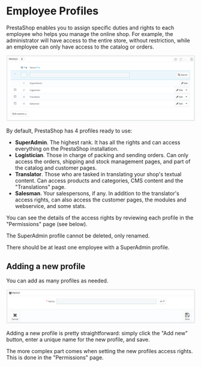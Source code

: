 # Employee Profiles

PrestaShop enables you to assign specific duties and rights to each employee who helps you manage the online shop. For example, the administrator will have access to the entire store, without restriction, while an employee can only have access to the catalog or orders.

![](<../../../.gitbook/assets/43089950 (1).png>)

By default, PrestaShop has 4 profiles ready to use:

* **SuperAdmin**. The highest rank. It has all the rights and can access everything on the PrestaShop installation.
* **Logistician**. Those in charge of packing and sending orders. Can only access the orders, shipping and stock management pages, and part of the catalog and customer pages.
* **Translator**. Those who are tasked in translating your shop's textual content. Can access products and categories, CMS content and the "Translations" page.
* **Salesman**. Your salespersons, if any. In addition to the translator's access rights, can also access the customer pages, the modules and webservice, and some stats.

You can see the details of the access rights by reviewing each profile in the "Permissions" page (see below).

The SuperAdmin profile cannot be deleted, only renamed.

There should be at least one employee with a SuperAdmin profile.

## Adding a new profile <a href="#employeeprofiles-addinganewprofile" id="employeeprofiles-addinganewprofile"></a>

You can add as many profiles as needed.

![](<../../../.gitbook/assets/43089952 (1).png>)

Adding a new profile is pretty straightforward: simply click the "Add new" button, enter a unique name for the new profile, and save.

The more complex part comes when setting the new profiles access rights. This is done in the "Permissions" page.
